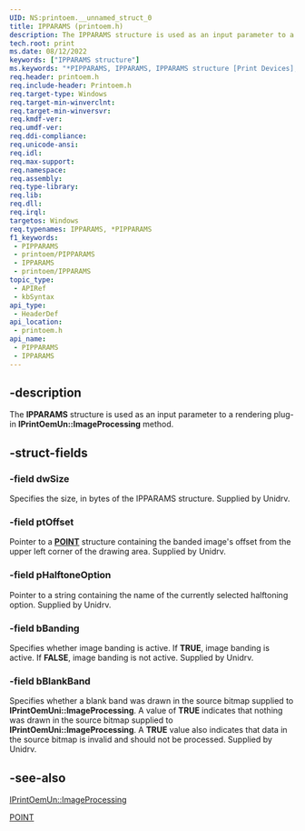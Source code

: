 ```yaml
---
UID: NS:printoem.__unnamed_struct_0
title: IPPARAMS (printoem.h)
description: The IPPARAMS structure is used as an input parameter to a rendering plug-in's IPrintOemUni::ImageProcessing method.
tech.root: print
ms.date: 08/12/2022
keywords: ["IPPARAMS structure"]
ms.keywords: "*PIPPARAMS, IPPARAMS, IPPARAMS structure [Print Devices], PIPPARAMS, PIPPARAMS structure pointer [Print Devices], print.ipparams, print_unidrv-pscript_rendering_a002bc49-f3de-4147-bb33-8766672c8d0c.xml, printoem/IPPARAMS, printoem/PIPPARAMS"
req.header: printoem.h
req.include-header: Printoem.h
req.target-type: Windows
req.target-min-winverclnt: 
req.target-min-winversvr: 
req.kmdf-ver: 
req.umdf-ver: 
req.ddi-compliance: 
req.unicode-ansi: 
req.idl: 
req.max-support: 
req.namespace: 
req.assembly: 
req.type-library: 
req.lib: 
req.dll: 
req.irql: 
targetos: Windows
req.typenames: IPPARAMS, *PIPPARAMS
f1_keywords:
 - PIPPARAMS
 - printoem/PIPPARAMS
 - IPPARAMS
 - printoem/IPPARAMS
topic_type:
 - APIRef
 - kbSyntax
api_type:
 - HeaderDef
api_location:
 - printoem.h
api_name:
 - PIPPARAMS
 - IPPARAMS
---
```


## -description

The **IPPARAMS** structure is used as an input parameter to a rendering plug-in **IPrintOemUn::ImageProcessing** method.

## -struct-fields

### -field dwSize

Specifies the size, in bytes of the IPPARAMS structure. Supplied by Unidrv.

### -field ptOffset

Pointer to a [**POINT**](/windows/win32/api/windef/ns-windef-point) structure containing the banded image's offset from the upper left corner of the drawing area. Supplied by Unidrv.

### -field pHalftoneOption

Pointer to a string containing the name of the currently selected halftoning option. Supplied by Unidrv.

### -field bBanding

Specifies whether image banding is active. If **TRUE**, image banding is active. If **FALSE**, image banding is not active. Supplied by Unidrv.

### -field bBlankBand

Specifies whether a blank band was drawn in the source bitmap supplied to **IPrintOemUni::ImageProcessing**. A value of **TRUE** indicates that nothing was drawn in the source bitmap supplied to **IPrintOemUni::ImageProcessing**. A **TRUE** value also indicates that data in the source bitmap is invalid and should not be processed. Supplied by Unidrv.

## -see-also

[IPrintOemUn::ImageProcessing](../prcomoem/nf-prcomoem-iprintoemuni-imageprocessing.md)

[POINT](/windows/win32/api/windef/ns-windef-point)